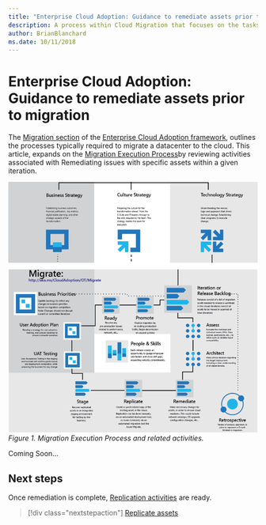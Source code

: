```yaml
---
title: "Enterprise Cloud Adoption: Guidance to remediate assets prior to migration"
description: A process within Cloud Migration that focuses on the tasks of migrating workloads to the cloud
author: BrianBlanchard
ms.date: 10/11/2018
---
```


# Enterprise Cloud Adoption: Guidance to remediate assets prior to migration

The [Migration section](../overview.md) of the [Enterprise Cloud Adoption framework](../../overview.md), outlines the processes typically required to migrate a datacenter to the cloud. This article, expands on the [Migration Execution Process](overview.md)by reviewing activities associated with Remediating issues with specific assets within a given iteration.
  
![Migration Execution Process and related activities](../../_images/migration-execute.png)
*Figure 1. Migration Execution Process and related activities.*

Coming Soon...

## Next steps

Once remediation is complete, [Replication activities](replicate.md) are ready.

> [!div class="nextstepaction"]
> [Replicate assets](replicate.md)